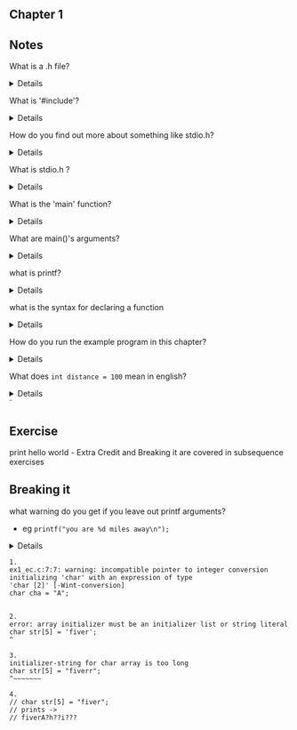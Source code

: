 ## Chapter 1

## Notes 

What is a .h file? 
<details>

Header files serve two purposes.
- System header files declare the interfaces to parts of the operating system. You include them in your program to supply the definitions and declarations you need to invoke system calls and libraries.
- Your own header files contain declarations for interfaces between the source files of your program. Each time you have a group of related declarations and macro definitions all or most of which are needed in several different source files, it is a good idea to create a header file for them.

https://www.tutorialspoint.com/cprogramming/c_header_files.htm

</details>

What is '#include'? 
<details>

You request the use of a header file in your program by including it, with the C preprocessing directive ‘#include’.

https://gcc.gnu.org/onlinedocs/cpp/Header-Files.html#Header-Files
</details>

How do you find out more about something like stdio.h? 
<details> 

`man stdio`
</details> 

What is stdio.h ?
<details> 

standard input/output library functions
</details> 

What is the 'main' function? 
<details>

the main function is "called" by the operating system when the user runs the program. Thus the main function is always the first code executed when a program starts.

https://en.cppreference.com/w/cpp/language/main_function
</details>

What are main()'s arguments? 
<details>

- For the function to be totally complete it needs to return an int
and take two parameters: an int for the argument count and an array of char * strings
for the arguments. 
- `int main(int argc, char *argv[])`
- argc    : Non-negative value representing the number of arguments passed to the program from the environment in which the program is run.
0 argv    :  Pointer to the first element of an array of pointers to null-terminated multibyte strings that represent the arguments passed to the program from the execution environment (argv[0] through argv[argc-1]). The value of argv[argc] is guaranteed to be a null pointer.
</details>

what is printf? 
<details>

The C library function `int printf(const char *format, ...)` sends formatted output to stdout.
https://www.tutorialspoint.com/c_standard_library/c_function_printf.htm

We use `printf()` function with `%d` format specifier to display the value of an integer variable.
Similarly %c is used to display character, %f for float variable, %s for string variable, %lf for double and %x for hexadecimal variable.
To generate a newline,we use “\n” in C printf() statement.
https://fresh2refresh.com/c-programming/c-printf-and-scanf/
</details>

what is the syntax for declaring a function
<details>
```
TYPE NAME(ARG1, ARG2, . . ) {
CODE;
return VALUE;
}
```
</details>

How do you run the example program in this chapter? 
<details> 

-> make ex1
-> ./ex1 
</details> 

What does `int distance = 100` mean in english? 
<details> 

assign 100 to the distance integer 
</details> `

## Exercise 

print hello world - Extra Credit and Breaking it are covered in subsequence exercises 


## Breaking it 

what warning do you get if you leave out printf arguments? 
- eg `printf("you are %d miles away\n");`
<details> 

```
ex1.c:11:19: warning: more '%' conversions than data arguments [-Wformat]
printf("you are %d miles away\n"); 
```
</details> 

```
1. 
ex1_ec.c:7:7: warning: incompatible pointer to integer conversion initializing 'char' with an expression of type
'char [2]' [-Wint-conversion]
char cha = "A";


2.  
error: array initializer must be an initializer list or string literal
char str[5] = 'fiver';
^

3. 
initializer-string for char array is too long
char str[5] = "fiverr";
^~~~~~~~

4. 
// char str[5] = "fiver"; 
// prints -> 
// fiverA?h??i??? 

```




